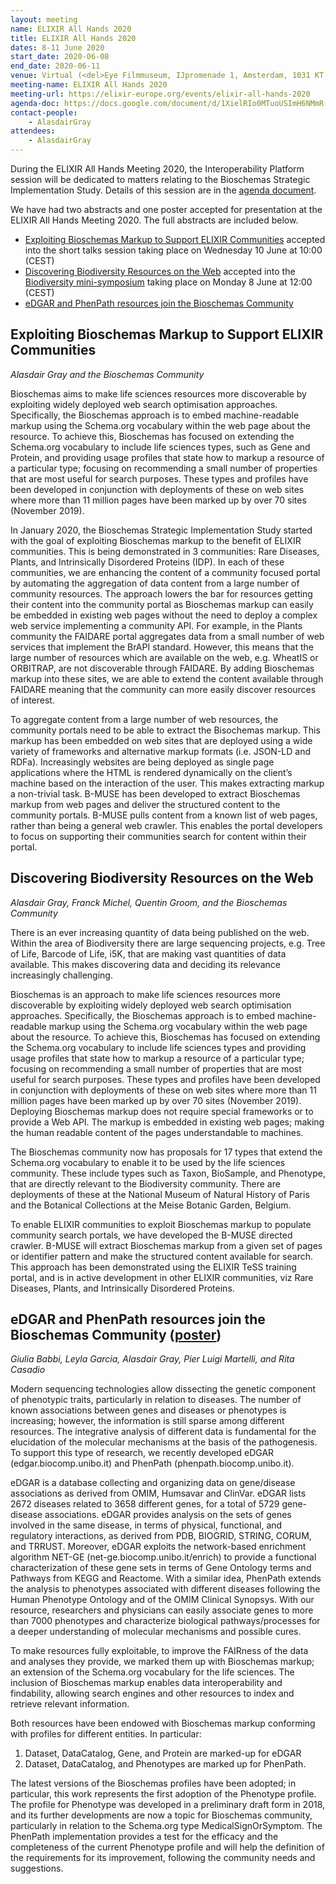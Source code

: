 ```yaml
---
layout: meeting
name: ELIXIR All Hands 2020
title: ELIXIR All Hands 2020
dates: 8-11 June 2020
start_date: 2020-06-08
end_date: 2020-06-11
venue: Virtual (<del>Eye Filmmuseum, IJpromenade 1, Amsterdam, 1031 KT, Netherlands</del>)
meeting-name: ELIXIR All Hands 2020
meeting-url: https://elixir-europe.org/events/elixir-all-hands-2020
agenda-doc: https://docs.google.com/document/d/1XielRIo0MTuoUSImH6NMmR-Zp0JDQ2sMSrd0knTthX4/edit?usp=sharing
contact-people:
    - AlasdairGray
attendees:
    - AlasdairGray
---
```


During the ELIXIR All Hands Meeting 2020, the Interoperability Platform session will be dedicated to matters relating to the Bioschemas Strategic Implementation Study. Details of this session are in the [agenda document]({{agenda-doc}}).

We have had two abstracts and one poster accepted for presentation at the ELIXIR All Hands Meeting 2020. The full abstracts are included below.

- [Exploiting Bioschemas Markup to Support ELIXIR Communities](#exploiting-bioschemas-markup-to-support-elixir-communities) accepted into the short talks session taking place on Wednesday 10 June at 10:00 (CEST)
- [Discovering Biodiversity Resources on the Web](#discovering-biodiversity-resources-on-the-web) accepted into the [Biodiversity mini-symposium](https://docs.google.com/document/d/11NDVkT5baCmFfA0bUdIxCauiKhfQofQPiXkJsnVAbP0/edit?usp=sharing) taking place on Monday 8 June at 12:00 (CEST)
- [eDGAR and PhenPath resources join the Bioschemas Community](#edgar-and-phenpath-resources-join-the-bioschemas-community-poster)


## Exploiting Bioschemas Markup to Support ELIXIR Communities

_Alasdair Gray and the Bioschemas Community_

Bioschemas aims to make life sciences resources more discoverable by exploiting widely deployed web search optimisation approaches. Specifically, the Bioschemas approach is to embed machine-readable markup using the Schema.org vocabulary within the web page about the resource. To achieve this, Bioschemas has focused on extending the Schema.org vocabulary to include life sciences types, such as Gene and Protein, and providing usage profiles that state how to markup a resource of a particular type; focusing on recommending a small number of properties that are most useful for search purposes. These types and profiles have been developed in conjunction with deployments of these on web sites where more than 11 million pages have been marked up by over 70 sites (November 2019).

In January 2020, the Bioschemas Strategic Implementation Study started with the goal of exploiting Bioschemas markup to the benefit of ELIXIR communities. This is being demonstrated in 3 communities: Rare Diseases, Plants, and Intrinsically Disordered Proteins (IDP). In each of these communities, we are enhancing the content of a community focused portal by automating the aggregation of data content from a large number of community resources. The approach lowers the bar for resources getting their content into the community portal as Bioschemas markup can easily be embedded in existing web pages without the need to deploy a complex web service implementing a community API. For example, in the Plants community the FAIDARE portal aggregates data from a small number of web services that implement the BrAPI standard. However, this means that the large number of resources which are available on the web, e.g. WheatIS or ORBITRAP, are not discoverable through FAIDARE. By adding Bioschemas markup into these sites, we are able to extend the content available through FAIDARE meaning that the community can more easily discover resources of interest.

To aggregate content from a large number of web resources, the community portals need to be able to extract the Bisochemas markup. This markup has been embedded on web sites that are deployed using a wide variety of frameworks and alternative markup formats (i.e. JSON-LD and RDFa). Increasingly websites are being deployed as single page applications where the HTML is rendered dynamically on the client’s machine based on the interaction of the user. This makes extracting markup a non-trivial task. B-MUSE has been developed to extract Bioschemas markup from web pages and deliver the structured content to the community portals. B-MUSE pulls content from a known list of web pages, rather than being a general web crawler. This enables the portal developers to focus on supporting their communities search for content within their portal.

## Discovering Biodiversity Resources on the Web

_Alasdair Gray, Franck Michel, Quentin Groom, and the Bioschemas Community_

There is an ever increasing quantity of data being published on the web. Within the area of Biodiversity there are large sequencing projects, e.g. Tree of Life, Barcode of Life, i5K, that are making vast quantities of data available. This makes discovering data and deciding its relevance increasingly challenging.

Bioschemas is an approach to make life sciences resources more discoverable by exploiting widely deployed web search optimisation approaches. Specifically, the Bioschemas approach is to embed machine-readable markup using the Schema.org vocabulary within the web page about the resource. To achieve this, Bioschemas has focused on extending the Schema.org vocabulary to include life sciences types and providing usage profiles that state how to markup a resource of a particular type; focusing on recommending a small number of properties that are most useful for search purposes. These types and profiles have been developed in conjunction with deployments of these on web sites where more than 11 million pages have been marked up by over 70 sites (November 2019). Deploying Bioschemas markup does not require special frameworks or to provide a Web API. The markup is embedded in existing web pages; making the human readable content of the pages understandable to machines.

The Bioschemas community now has proposals for 17 types that extend the Schema.org vocabulary to enable it to be used by the life sciences community. These include types such as Taxon, BioSample, and Phenotype, that are directly relevant to the Biodiversity community. There are deployments of these at the National Museum of Natural History of Paris and the Botanical Collections at the Meise Botanic Garden, Belgium.

To enable ELIXIR communities to exploit Bioschemas markup to populate community search portals, we have developed the B-MUSE directed crawler. B-MUSE will extract Bioschemas markup from a given set of pages or identifier pattern and make the structured content available for search. This approach has been demonstrated using the ELIXIR TeSS training portal, and is in active development in other ELIXIR communities, viz Rare Diseases, Plants, and Intrinsically Disordered Proteins.

## eDGAR and PhenPath resources join the Bioschemas Community ([poster](https://f1000research.com/posters/9-569))

_Giulia Babbi, Leyla Garcia, Alasdair Gray, Pier Luigi Martelli, and Rita Casadio_

Modern sequencing technologies allow dissecting the genetic component of phenotypic traits, particularly in relation to diseases. The number of known associations between genes and diseases or phenotypes is increasing; however, the information is still sparse among different resources. The integrative analysis of different data is fundamental for the elucidation of the molecular mechanisms at the basis of the pathogenesis. To support this type of research, we recently developed eDGAR (edgar.biocomp.unibo.it) and PhenPath (phenpath.biocomp.unibo.it).

eDGAR is a database collecting and organizing data on gene/disease associations as derived from OMIM, Humsavar and ClinVar. eDGAR lists 2672 diseases related to 3658 different genes, for a total of 5729 gene-disease associations. eDGAR provides analysis on the sets of genes involved in the same disease, in terms of physical, functional, and regulatory interactions, as derived from PDB, BIOGRID, STRING, CORUM, and TRRUST. Moreover, eDGAR exploits the network-based enrichment algorithm NET-GE (net-ge.biocomp.unibo.it/enrich) to provide a functional characterization of these gene sets in terms of Gene Ontology terms and Pathways from KEGG and Reactome. With a similar idea, PhenPath extends the analysis to phenotypes associated with different diseases following the Human Phenotype Ontology and of the OMIM Clinical Synopsys. With our resource, researchers and physicians can easily associate genes to more than 7000 phenotypes and characterize biological pathways/processes for a deeper understanding of molecular mechanisms and possible cures.

To make resources fully exploitable, to improve the FAIRness of the data and analyses they provide, we marked them up with Bioschemas markup; an extension of the Schema.org vocabulary for the life sciences. The inclusion of Bioschemas markup enables data interoperability and findability, allowing search engines and other resources to index and retrieve relevant information.

Both resources have been endowed with Bioschemas markup conforming with profiles for different entities. In particular:
1. Dataset, DataCatalog, Gene, and Protein are marked-up for eDGAR
1. Dataset, DataCatalog, and Phenotypes are marked up for PhenPath.

The latest versions of the Bioschemas profiles have been adopted; in particular, this work represents the first adoption of the Phenotype profile. The profile for Phenotype was developed in a preliminary draft form in 2018, and its further developments are now a topic for Bioschemas community, particularly in relation to the Schema.org type MedicalSignOrSymptom. The PhenPath implementation provides a test for the efficacy and the completeness of the current Phenotype profile and will help the definition of the requirements for its improvement, following the community needs and suggestions.
